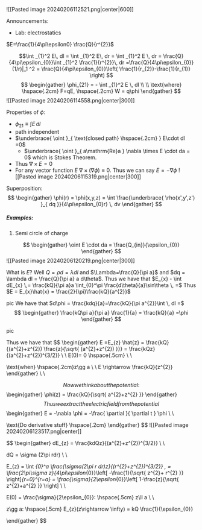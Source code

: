 ![[Pasted image 20240206112521.png|center|600]]

Announcements: 
- Lab: electrostatics

$E=\frac{1}{4\pi\epsilon0} \frac{Q}{r^{2}}$

$$\int _{1}^2 E\, dl = \int _{1}^2 E\, dr = \int _{1}^2 E \, dr = \frac{Q}{4\pi\epsilon_{0}}\int _{1}^2 \frac{1}{r^{2}}\, dr =\frac{Q}{4\pi\epsilon_{0}}(1/r)|_1 ^2 = \frac{Q}{4\pi\epsilon_{0}}\left( \frac{1}{r_{2}}-\frac{1}{r_{1}} \right) $$
$$
\begin{gather}
\phi_{21} = - \int _{1}^2 E \, dl  \\ \\ 
\text{where} \hspace{.2cm} F=qE, \hspace{.2cm} W = q\phi
\end{gather}
$$
![[Pasted image 20240206114558.png|center|300]]

Properties of $\phi$: 
- $\phi_{21}\equiv \int E \, dl$
- path independent 
- $\underbrace{ \oint }_{ \text{closed path} \hspace{.2cm} } E\cdot dl =0$
	- $\underbrace{ \oint }_{ a\mathrm{Re}a } \nabla \times E \cdot da = 0$ which is Stokes Theorem. 
- Thus $\nabla \times E = 0$ 
- For any vector function $E$ $\nabla \times(\nabla \phi)\equiv 0$. Thus we can say $E = -\nabla \phi$ 
![[Pasted image 20240206115319.png|center|300]]


Superposition:
$$
\begin{gather}
\phi(r) = \phi(x,y,z) = \int \frac{\underbrace{ \rho(x',y',z') }_{ dq }}{4\pi\epsilon_{0}r} \, dv 
\end{gather}
$$
##### Examples:

1. Semi circle of charge

$$
\begin{gather}
\oint E \cdot da = \frac{Q_{in}}{\epsilon_{0}} 
\end{gather}
$$
![[Pasted image 20240206120219.png|center|300]]

What is $E$?
Well $Q = \rho d =\lambda dl$ and $\Lambda=\frac{Q}{\pi a}$ and $dq = \lambda dl = \frac{Q}{\pi a} a d\theta$. Thus we have that $E_{x} - \int dE_{x} \,= \frac{kQ}{\pi a}a \int_{0}^\pi \frac{d\theta}{a}\sin\theta \, =$ Thus $E = E_{x}\hat{x} = \frac{2}{\pi}\frac{kQ}{a^{2}}$

pic
We have that $d\phi = \frac{kdq}{a}=\frac{kQ}{\pi a^{2}}\int  \, dl =$
$$
\begin{gather}
\frac{kQ\pi a}{\pi a} \frac{1}{a} = \frac{kQ}{a} =\phi
\end{gather}
$$

pic

Thus we have that 
$$
\begin{gather}
E =E_{z} \hat{z} = \frac{kQ}{(a^{2}+z^{2}) \frac{z}{\sqrt{ (a^{2}+z^{2}) }}} = \frac{kQz}{(a^{2}+z^{2})^{3/2}} \\ \\ 
E(0)= 0 \hspace{.5cm} \\ \\ 
 
 \text{when} \hspace{.2cm}z\gg a \\ \\ 
  E \rightarrow \frac{kQ}{z^{2}}
\end{gather} \\ \\

$$
Now we think about the potential: 
$$
\begin{gather}
\phi(z) = \frac{kQ}{\sqrt{ a^{2}+z^{2} }}
\end{gather}
$$
Thus we extract the electric field from the potential
$$
\begin{gather}
E = -\nabla \phi = -\frac{ \partial  }{ \partial t } \phi \\ \\ 

\text{Do derivative stuff} \hspace{.2cm}
\end{gather}
$$
![[Pasted image 20240206123517.png|center]]

$$
\begin{gather}
dE_{z} = \frac{kdQz}{(a^{2}+z^{2})^{3/2}} \\ \\ 

dQ = \sigma (2\pi rdr) \\ \\ 

E_{z} = \int _{0}^a \frac{\sigma(2\pi r dr)z}{(r^{2}+z^{2})^{3/2}} \, = \frac{2\pi\sigma z}{4\pi\epsilon_{0}}\left[ -\frac{1}{\sqrt{ z^{2}+ r^{2} }} \right]_{r=0}^{r=a} = \frac{\sigma}{2\epsilon_{0}}\left[ 1-\frac{z}{\sqrt{ z^{2}+a^{2} }} \right] \\ \\

E(0) = \frac{\sigma}{2\epsilon_{0}}: \hspace{.5cm} z\ll a \\ \\ 

z\gg a: \hspace{.5cm} E_{z}(z\rightarrow \infty) = kQ \frac{1}{\epsilon_{0}}


\end{gather}
$$
